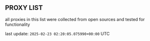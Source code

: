 ## PROXY LIST

all proxies in this list were collected from open sources and tested for functionality

last update: `2025-02-23 02:20:05.075990+00:00` UTC